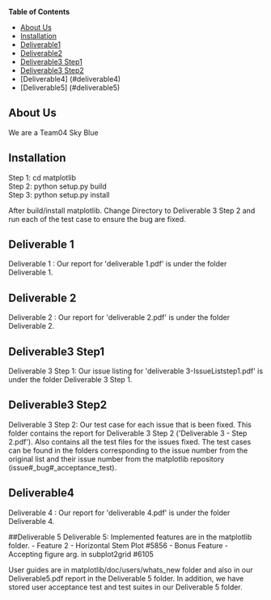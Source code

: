 <!-- DON'T EDIT THIS SECTION, INSTEAD RE-RUN doctoc TO UPDATE -->
**Table of Contents**

- [About Us](#about-us)
- [Installation](#installation)
- [Deliverable1](#deliverable-1)
- [Deliverable2](#deliverable-2)
- [Deliverable3 Step1](#deliverable3-step1)
- [Deliverable3 Step2](#deliverable3-step2)
- [Deliverable4] (#deliverable4)
- [Deliverable5] (#deliverable5)

## About Us
We are a Team04 Sky Blue
## Installation
Step 1: cd matplotlib <br />
Step 2: python setup.py build <br />
Step 3: python setup.py install <br />

After build/install matplotlib. Change Directory to Deliverable 3 Step 2 and run each of the test case to ensure the bug are fixed.
## Deliverable 1
Deliverable 1 : Our report for 'deliverable 1.pdf' is under the folder Deliverable 1.

## Deliverable 2
Deliverable 2 : Our report for 'deliverable 2.pdf' is under the folder Deliverable 2.

## Deliverable3 Step1
Deliverable 3 Step 1: Our issue listing for 'deliverable 3-IssueListstep1.pdf' is under the folder Deliverable 3 Step 1. 

## Deliverable3 Step2
Deliverable 3 Step 2: Our test case for each issue that is been fixed. This folder contains the report for Deliverable 3 Step 2 ('Deliverable 3 - Step 2.pdf'). Also contains all the test files for the issues fixed. The test cases can be found in the folders corresponding to the issue number from the original list and their issue number from the matplotlib repository (issue#_bug#_acceptance_test).

## Deliverable4
Deliverable 4 : Our report for 'deliverable 4.pdf' is under the folder Deliverable 4.

##Deliverable 5
Deliverable 5: 
Implemented features are in the matplotlib folder.
    - Feature 2 - Horizontal Stem Plot #5856
    - Bonus Feature - Accepting figure arg. in subplot2grid #6105 

User guides are in matplotlib/doc/users/whats_new folder and also in our Deliverable5.pdf report in the Deliverable 5 folder. 
In addition, we have stored user acceptance test and test suites in our Deliverable 5 folder.
